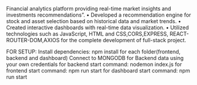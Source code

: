Financial analytics platform providing real-time market insights and investments recommendations”.
• Developed a recommendation engine for stock and asset selection based on historical data and market trends.
• Created interactive dashboards with real-time data visualization.
• Utilized technologies such as JavaScript, HTML and CSS,CORS,EXPRESS, REACT-ROUTER-DOM,AXIOS for the complete development of full-stack project.

FOR SETUP:
Install dependencies: npm install for each folder(frontend, backend and dashboard)
Connect to MONGODB for Backend data using your own credentials
for backend start command: nodemon index.js
for frontend start command: npm run start
for dashboard start command: npm run start

